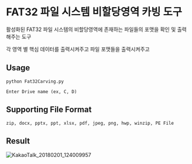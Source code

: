 # FAT32 파일 시스템 비할당영역 카빙 도구



활성화된 FAT32 파일 시스템의 비할당영역에 존재하는 파일들의 포맷을 확인 및 출력해주는 도구

각 영역 별 핵심 데이터를 출력시켜주고 파일 포맷들을 출력시켜주고 



## Usage

``` 
python Fat32Carving.py

Enter Drive name (ex, C, D)
```



## Supporting File Format

```
zip, docx, pptx, ppt, xlsx, pdf, jpeg, png, hwp, winzip, PE File
```



## Result

![KakaoTalk_20180201_124009957](https://github.com/inseok1121/images/blob/master/KakaoTalk_20180201_124009957.png?raw=true)
